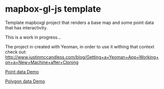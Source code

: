 mapbox-gl-js template
=====================

Template mapboxgl project that renders a base map and some point data that has interactivity.

This is a work in progress...

The project in created with Yeoman, in order to use it withing that context check out: http://www.justinmccandless.com/blog/Getting+a+Yeoman+App+Working+on+a+New+Machine+after+Cloning

[Point data Demo](http://jsfiddle.net/ugemxj4t/)

[Polygon data Demo](http://jsfiddle.net/01b97w0L/)



